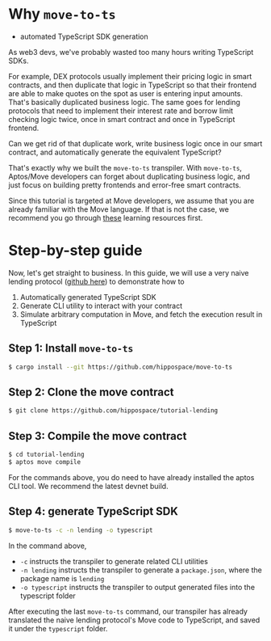 # Why `move-to-ts`
- automated TypeScript SDK generation

As web3 devs, we've probably wasted too many hours writing TypeScript SDKs.

For example, DEX protocols usually implement their pricing logic in smart contracts, and then duplicate that logic 
in TypeScript so that their frontend are able to make quotes on the spot as user is entering input amounts. That's 
basically duplicated business logic. The same goes for lending protocols that need to implement their interest 
rate and borrow limit checking logic twice, once in smart contract and once in TypeScript frontend.

Can we get rid of that duplicate work, write business logic once in our smart contract, and automatically generate the 
equivalent TypeScript?

That's exactly why we built the `move-to-ts` transpiler. With `move-to-ts`, Aptos/Move developers can forget about 
duplicating business logic, and just focus on building pretty frontends and error-free smart contracts.

Since this tutorial is targeted at Move developers, we assume that you are already familiar with the Move language.
If that is not the case, we recommend you go through [these](https://aptos.dev/) learning resources first.

# Step-by-step guide

Now, let's get straight to business. In this guide, we will use a very naive lending protocol 
([github here](https://github.com/hippospace/tutorial-lending)) to demonstrate how to
1. Automatically generated TypeScript SDK
2. Generate CLI utility to interact with your contract
3. Simulate arbitrary computation in Move, and fetch the execution result in TypeScript


## Step 1: Install `move-to-ts`
```bash
$ cargo install --git https://github.com/hippospace/move-to-ts
```

## Step 2: Clone the move contract
```bash
$ git clone https://github.com/hippospace/tutorial-lending
```

## Step 3: Compile the move contract
```bash
$ cd tutorial-lending
$ aptos move compile
```
For the commands above, you do need to have already installed the aptos CLI tool. We recommend the latest devnet build.

## Step 4: generate TypeScript SDK
```bash
$ move-to-ts -c -n lending -o typescript
```
In the command above, 
- `-c` instructs the transpiler to generate related CLI utilities
- `-n lending` instructs the transpiler to generate a `package.json`, where the package name is `lending`
- `-o typescript` instructs the transpiler to output generated files into the typescript folder

After executing the last `move-to-ts` command, our transpiler has already translated the naive lending protocol's 
Move code to TypeScript, and saved it under the `typescript` folder.